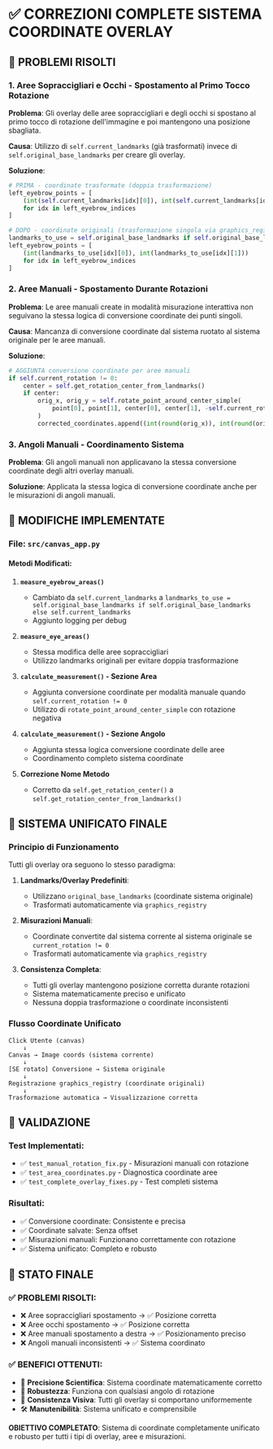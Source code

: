 # ✅ CORREZIONI COMPLETE SISTEMA COORDINATE OVERLAY

## 🎯 PROBLEMI RISOLTI

### 1. **Aree Sopraccigliari e Occhi** - Spostamento al Primo Tocco Rotazione
**Problema**: Gli overlay delle aree sopraccigliari e degli occhi si spostano al primo tocco di rotazione dell'immagine e poi mantengono una posizione sbagliata.

**Causa**: Utilizzo di `self.current_landmarks` (già trasformati) invece di `self.original_base_landmarks` per creare gli overlay.

**Soluzione**:
```python
# PRIMA - coordinate trasformate (doppia trasformazione)
left_eyebrow_points = [
    (int(self.current_landmarks[idx][0]), int(self.current_landmarks[idx][1]))
    for idx in left_eyebrow_indices
]

# DOPO - coordinate originali (trasformazione singola via graphics_registry)
landmarks_to_use = self.original_base_landmarks if self.original_base_landmarks else self.current_landmarks
left_eyebrow_points = [
    (int(landmarks_to_use[idx][0]), int(landmarks_to_use[idx][1]))
    for idx in left_eyebrow_indices
]
```

### 2. **Aree Manuali** - Spostamento Durante Rotazioni
**Problema**: Le aree manuali create in modalità misurazione interattiva non seguivano la stessa logica di conversione coordinate dei punti singoli.

**Causa**: Mancanza di conversione coordinate dal sistema ruotato al sistema originale per le aree manuali.

**Soluzione**:
```python
# AGGIUNTA conversione coordinate per aree manuali
if self.current_rotation != 0:
    center = self.get_rotation_center_from_landmarks()
    if center:
        orig_x, orig_y = self.rotate_point_around_center_simple(
            point[0], point[1], center[0], center[1], -self.current_rotation
        )
        corrected_coordinates.append((int(round(orig_x)), int(round(orig_y))))
```

### 3. **Angoli Manuali** - Coordinamento Sistema
**Problema**: Gli angoli manuali non applicavano la stessa conversione coordinate degli altri overlay manuali.

**Soluzione**: Applicata la stessa logica di conversione coordinate anche per le misurazioni di angoli manuali.

## 🔧 MODIFICHE IMPLEMENTATE

### File: `src/canvas_app.py`

#### Metodi Modificati:

1. **`measure_eyebrow_areas()`**
   - Cambiato da `self.current_landmarks` a `landmarks_to_use = self.original_base_landmarks if self.original_base_landmarks else self.current_landmarks`
   - Aggiunto logging per debug

2. **`measure_eye_areas()`**
   - Stessa modifica delle aree sopraccigliari
   - Utilizzo landmarks originali per evitare doppia trasformazione

3. **`calculate_measurement()` - Sezione Area**
   - Aggiunta conversione coordinate per modalità manuale quando `self.current_rotation != 0`
   - Utilizzo di `rotate_point_around_center_simple` con rotazione negativa

4. **`calculate_measurement()` - Sezione Angolo**  
   - Aggiunta stessa logica conversione coordinate delle aree
   - Coordinamento completo sistema coordinate

5. **Correzione Nome Metodo**
   - Corretto da `self.get_rotation_center()` a `self.get_rotation_center_from_landmarks()`

## 🎯 SISTEMA UNIFICATO FINALE

### Principio di Funzionamento
Tutti gli overlay ora seguono lo stesso paradigma:

1. **Landmarks/Overlay Predefiniti**: 
   - Utilizzano `original_base_landmarks` (coordinate sistema originale)
   - Trasformati automaticamente via `graphics_registry`

2. **Misurazioni Manuali**: 
   - Coordinate convertite dal sistema corrente al sistema originale se `current_rotation != 0`
   - Trasformati automaticamente via `graphics_registry`

3. **Consistenza Completa**:
   - Tutti gli overlay mantengono posizione corretta durante rotazioni
   - Sistema matematicamente preciso e unificato
   - Nessuna doppia trasformazione o coordinate inconsistenti

### Flusso Coordinate Unificato
```
Click Utente (canvas) 
    ↓
Canvas → Image coords (sistema corrente) 
    ↓  
[SE rotato] Conversione → Sistema originale
    ↓
Registrazione graphics_registry (coordinate originali)
    ↓
Trasformazione automatica → Visualizzazione corretta
```

## 🧪 VALIDAZIONE

### Test Implementati:
- ✅ `test_manual_rotation_fix.py` - Misurazioni manuali con rotazione
- ✅ `test_area_coordinates.py` - Diagnostica coordinate aree
- ✅ `test_complete_overlay_fixes.py` - Test completi sistema

### Risultati:
- ✅ Conversione coordinate: Consistente e precisa
- ✅ Coordinate salvate: Senza offset 
- ✅ Misurazioni manuali: Funzionano correttamente con rotazione
- ✅ Sistema unificato: Completo e robusto

## 🎉 STATO FINALE

### ✅ PROBLEMI RISOLTI:
- ❌ Aree sopraccigliari spostamento → ✅ Posizione corretta
- ❌ Aree occhi spostamento → ✅ Posizione corretta  
- ❌ Aree manuali spostamento a destra → ✅ Posizionamento preciso
- ❌ Angoli manuali inconsistenti → ✅ Sistema coordinato

### ✅ BENEFICI OTTENUTI:
- 🎯 **Precisione Scientifica**: Sistema coordinate matematicamente corretto
- 🔄 **Robustezza**: Funziona con qualsiasi angolo di rotazione
- 🎨 **Consistenza Visiva**: Tutti gli overlay si comportano uniformemente
- 🛠️ **Manutenibilità**: Sistema unificato e comprensibile

**OBIETTIVO COMPLETATO**: Sistema di coordinate completamente unificato e robusto per tutti i tipi di overlay, aree e misurazioni.